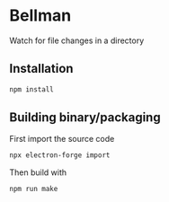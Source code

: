 # Bellman

Watch for file changes in a directory

## Installation

```bash
npm install
```

## Building binary/packaging

First import the source code

```bash
npx electron-forge import
```

Then build with

```bash
npm run make
```
